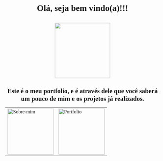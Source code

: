 <link rel="preconnect" href="https://fonts.googleapis.com">
<link rel="preconnect" href="https://fonts.gstatic.com" crossorigin>
<link href="https://fonts.googleapis.com/css2?family=Dancing+Script&display=swap" rel="stylesheet">

<h1 align="center" style="font-family: 'Dancing Script', cursive;
">Olá, seja bem vindo(a)!!!
<br>
<br>
<img height="180em" align="center" src="https://blog.controlle.com/wp-content/uploads/2017/05/minions.gif"/>

<h2 align="center" style="font-family: 'Dancing Script', cursive;
">Este é o meu portfolio, e é através dele que você saberá um pouco de mim e os projetos já realizados.
<br/>
<table align="center">
    <tr>
        <td>
            <a href="https://www.canva.com/design/DAFMP7bQH0o/kIhqt2O4P2P6bZAOekNZwA/watch?utm_content=DAFMP7bQH0o&utm_campaign=share_your_design&utm_medium=link&utm_source=shareyourdesignpanel"
                target="_blank"><img width="150px"
                src=https://3.bp.blogspot.com/-Sv6BlbpbD2o/WUwYZH_ASVI/AAAAAAAAJhU/RBDAuCFiHYcNrZLOMXoJ7xUwfPsD-o2qACEwYBhgL/s1600/QUEM-SOU-EU.png
                alt="Sobre-mim"></a>
        </td>
        <td>
            <a href="https://alinycruz.github.io/"
                target="_blank"><img width="150px" 
                src=https://s3.amazonaws.com/ibc-portal/wp-content/uploads/2017/10/19140245/portfolio-como-fazer1.jpg
                alt="Portfolio"></a>
        </td>
    </tr>
<table>



